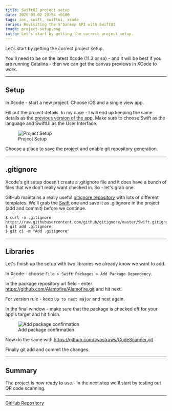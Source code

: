 ```yaml
---
title: SwiftUI project setup
date: 2020-03-02 20:54 +0100
tags: ios, swift, swiftui, xcode
series: Revisiting the S'banken API with SwiftUI
image: project-setup.png
intro: Let's start by getting the correct project setup.
---
```


Let's start by getting the correct project setup.

You'll need to be on the latest Xcode (11.3 or so) - and it will be best if you are running Catalina - then we can get the canvas previews in XCode to work.

---

## Setup

In Xcode - start a new project. Choose iOS and a single view app.

Fill out the project details. In my case - I will end up keeping the same details as the [previous version of the app](https://github.com/chrissearle/Lommepenger/tree/63a3bda3183926a18e821d90c62dc33b807c7e33). Make sure to choose Swift as the language and SwiftUI as the User Interface.

<figure class="figure w-100 text-center">
  <img class="figure-img img-fluid rounded" src="/images/posts/2020/03/project-setup.png" title="Project Setup" alt="Project Setup"/>
  <figcaption class="figure-caption">Project Setup</figcaption>
</figure>

Choose a place to save the project and enable git repository generation.

---

## .gitignore

Xcode's git setup doesn't create a .gitignore file and it does have a bunch of files that we don't really want checked in. So - let's grab one.

GitHub maintains a really useful [gitignore repository](https://github.com/github/gitignore) with lots of different templates. We'll grab the [Swift](https://github.com/github/gitignore/blob/master/Swift.gitignore) one and save it as .gitignore in the project (add and commit) before we continue.

```shell
$ curl -o .gitignore https://raw.githubusercontent.com/github/gitignore/master/Swift.gitignore
$ git add .gitignore
$ git ci -m "Add .gitignore"
```

---

## Libraries

Let's finish up the setup with two libraries we already know we want to add.

In Xcode - choose `File > Swift Packages > Add Package Dependency`.

In the package repository url field - enter https://github.com/Alamofire/Alamofire.git and hit next.

For version rule - keep `Up to next major` and next again.

In the final window - make sure that the package is checked off for your app's target and hit finish.

<figure class="figure w-100 text-center">
  <img class="figure-img img-fluid rounded" src="/images/posts/2020/03/add-package.png" title="Add package confirmation" alt="Add package confirmation"/>
  <figcaption class="figure-caption">Add package confirmation</figcaption>
</figure>

Now do the same with https://github.com/twostraws/CodeScanner.git

Finally git add and commit the changes.

---

## Summary

The project is now ready to use - in the next step we'll start by testing out QR code scanning.

---

[GitHub Repository](https://github.com/chrissearle/lommepenger-swiftui)
